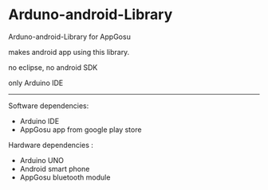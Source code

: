 Arduno-android-Library
==============

Arduno-android-Library for AppGosu

makes android app using this library.

no eclipse, no android SDK

only Arduino IDE

-------------------------

Software dependencies:
* Arduino IDE
* AppGosu app from google play store


Hardware dependencies : 
* Arduino UNO
* Android smart phone
* AppGosu bluetooth module
